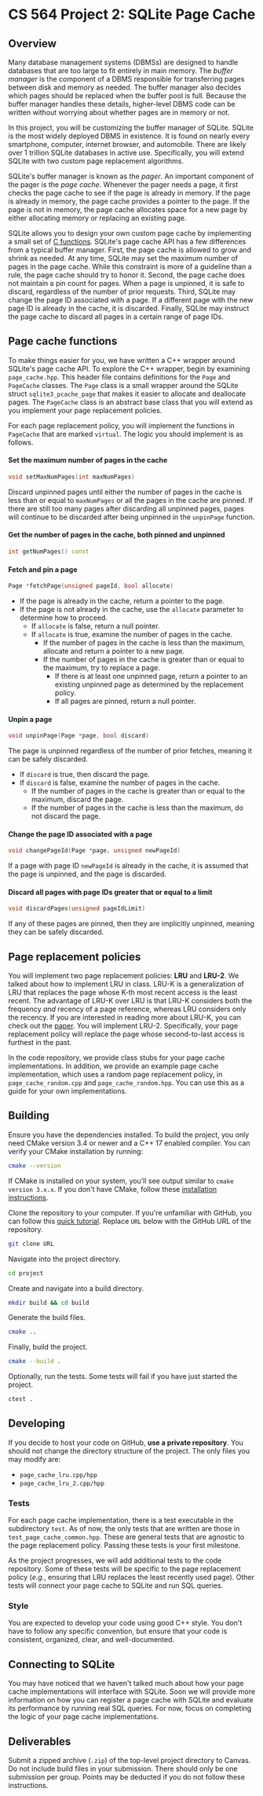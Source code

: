 # CS 564 Project 2: SQLite Page Cache

## Overview

Many database management systems (DBMSs) are designed to handle databases that are too large to fit entirely in main memory. The *buffer manager* is the component of a DBMS responsible for transferring pages between disk and memory as needed. The buffer manager also decides which pages should be replaced when the buffer pool is full. Because the buffer manager handles these details, higher-level DBMS code can be written without worrying about whether pages are in memory or not.

In this project, you will be customizing the buffer manager of SQLite. SQLite is the most widely deployed DBMS in existence. It is found on nearly every smartphone, computer, internet browser, and automobile. There are likely over 1 trillion SQLite databases in active use. Specifically, you will extend SQLite with two custom page replacement algorithms.

SQLite's buffer manager is known as the *pager*. An important component of the pager is the *page cache*. Whenever the pager needs a page, it first checks the page cache to see if the page is already in memory. If the page is already in memory, the page cache provides a pointer to the page. If the page is not in memory, the page cache allocates space for a new page by either allocating memory or replacing an existing page.

SQLite allows you to design your own custom page cache by implementing a small set of [C functions](https://sqlite.org/c3ref/pcache_methods2.html). SQLite's page cache API has a few differences from a typical buffer manager. First, the page cache is allowed to grow and shrink as needed. At any time, SQLite may set the maximum number of pages in the page cache. While this constraint is more of a guideline than a rule, the page cache should try to honor it. Second, the page cache does not maintain a pin count for pages. When a page is unpinned, it is safe to discard, regardless of the number of prior requests. Third, SQLite may change the page ID associated with a page. If a different page with the new page ID is already in the cache, it is discarded. Finally, SQLite may instruct the page cache to discard all pages in a certain range of page IDs.

## Page cache functions

To make things easier for you, we have written a C++ wrapper around SQLite's page cache API. To explore the C++ wrapper, begin by examining `page_cache.hpp`. This header file contains definitions for the `Page` and `PageCache` classes. The `Page` class is a small wrapper around the SQLite struct `sqlite3_pcache_page` that makes it easier to allocate and deallocate pages. The `PageCache` class is an abstract base class that you will extend as you implement your page replacement policies.

For each page replacement policy, you will implement the functions in `PageCache` that are marked `virtual`. The logic you should implement is as follows.

#### Set the maximum number of pages in the cache

```cpp
void setMaxNumPages(int maxNumPages)
```

Discard unpinned pages until either the number of pages in the cache is less than or equal to `maxNumPages` or all the pages in the cache are pinned. If there are still too many pages after discarding all unpinned pages, pages will continue to be discarded after being unpinned in the `unpinPage` function.

#### Get the number of pages in the cache, both pinned and unpinned

```cpp
int getNumPages() const
```

#### Fetch and pin a page

```cpp
Page *fetchPage(unsigned pageId, bool allocate)
```

- If the page is already in the cache, return a pointer to the page.
- If the page is not already in the cache, use the `allocate` parameter to determine how to proceed.
	- If `allocate` is false, return a null pointer.
	- If `allocate` is true, examine the number of pages in the cache.
		- If the number of pages in the cache is less than the maximum, allocate and return a pointer to a new page.
		- If the number of pages in the cache is greater than or equal to the maximum, try to replace a page.
			- If there is at least one unpinned page, return a pointer to an existing unpinned page as determined by the replacement policy.
			- If all pages are pinned, return a null pointer.

#### Unpin a page

```cpp
void unpinPage(Page *page, bool discard)
```

The page is unpinned regardless of the number of prior fetches, meaning it can be safely discarded.
- If `discard` is true, then discard the page.
- If `discard` is false, examine the number of pages in the cache.
	- If the number of pages in the cache is greater than or equal to the maximum, discard the page.
	- If the number of pages in the cache is less than the maximum, do not discard the page.

#### Change the page ID associated with a page

```cpp
void changePageId(Page *page, unsigned newPageId)
```

If a page with page ID `newPageId` is already in the cache, it is assumed that the page is unpinned, and the page is discarded.

#### Discard all pages with page IDs greater that or equal to a limit

```cpp
void discardPages(unsigned pageIdLimit)
```

If any of these pages are pinned, then they are implicitly unpinned, meaning they can be safely discarded.

## Page replacement policies

You will implement two page replacement policies: **LRU** and **LRU-2**. We talked about how to implement LRU in class. LRU-K is a generalization of LRU that replaces the page whose K-th most recent access is the least recent. The advantage of LRU-K over LRU is that LRU-K considers both the frequency *and* recency of a page reference, whereas LRU considers only the recency. If you are interested in reading more about LRU-K, you can check out the [paper](https://www.cs.cmu.edu/~natassa/courses/15-721/papers/p297-o_neil.pdf). You will implement LRU-2. Specifically, your page replacement policy will replace the page whose second-to-last access is furthest in the past.

In the code repository, we provide class stubs for your page cache implementations. In addition, we provide an example page cache implementation, which uses a random page replacement policy, in `page_cache_random.cpp` and `page_cache_random.hpp`. You can use this as a guide for your own implementations.

## Building

Ensure you have the dependencies installed. To build the project, you only need CMake version 3.4 or newer and a C++ 17 enabled compiler. You can verify your CMake installation by running:

```bash
cmake --version
```

If CMake is installed on your system, you'll see output similar to `cmake version 3.x.x`. If you don't have CMake, follow these [installation instructions](https://cmake.org/install).

Clone the repository to your computer. If you're unfamiliar with GitHub, you can follow this [quick tutorial](https://docs.github.com/en/get-started/quickstart). Replace `URL` below with the GitHub URL of the repository.

```bash
git clone URL
```

Navigate into the project directory.

```bash
cd project
```

Create and navigate into a build directory.

```bash
mkdir build && cd build
```

Generate the build files.

```bash
cmake ..
```

Finally, build the project.

```bash
cmake --build .
```

Optionally, run the tests. Some tests will fail if you have just started the project.

```bash
ctest .
```

## Developing

If you decide to host your code on GitHub, **use a private repository**. You should not change the directory structure of the project. The only files you may modify are:
- `page_cache_lru.cpp/hpp`
- `page_cache_lru_2.cpp/hpp`

### Tests

For each page cache implementation, there is a test executable in the subdirectory `test`. As of now, the only tests that are written are those in `test_page_cache_common.hpp`. These are general tests that are agnostic to the page replacement policy. Passing these tests is your first milestone.

As the project progresses, we will add additional tests to the code repository. Some of these tests will be specific to the page replacement policy (*e.g.*, ensuring that LRU replaces the least recently used page). Other tests will connect your page cache to SQLite and run SQL queries.

### Style

You are expected to develop your code using good C++ style. You don't have to follow any specific convention, but ensure that your code is consistent, organized, clear, and well-documented.

## Connecting to SQLite

You may have noticed that we haven't talked much about how your page cache implementations will interface with SQLite. Soon we will provide more information on how you can register a page cache with SQLite and evaluate its performance by running real SQL queries. For now, focus on completing the logic of your page cache implementations.

## Deliverables

Submit a zipped archive (`.zip`) of the top-level project directory to Canvas. Do not include build files in your submission. There should only be one submission per group. Points may be deducted if you do not follow these instructions.
